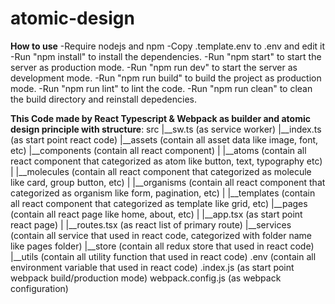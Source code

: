 # atomic-design

**How to use**
  -Require nodejs and npm
  -Copy .template.env to .env and edit it
  -Run "npm install" to install the dependencies.
  -Run "npm start" to start the server as production mode.
  -Run "npm run dev" to start the server as development mode.
  -Run "npm run build" to build the project as production mode.
  -Run "npm run lint" to lint the code.
  -Run "npm run clean" to clean the build directory and reinstall depedencies.


**This Code made by React Typescript & Webpack as builder and atomic design principle with structure**:
  src
    |__sw.ts (as service worker)
    |__index.ts (as start point react code)
    |__assets (contain all asset data like image, font, etc)
    |__components (contain all react component)
    |    |__atoms (contain all react component that categorized as atom like button, text, typography etc)
    |    |__molecules (contain all react component that categorized as molecule like card, group button, etc)
    |    |__organisms (contain all react component that categorized as organism like form, pagination, etc)
    |    |__templates (contain all react component that categorized as template like grid, etc)
    |__pages (contain all react page like home, about, etc)
    |   |__app.tsx (as start point react page)
    |   |__routes.tsx (as react list of primary route)
    |__services (contain all service that used in react code, categorized with folder name like pages folder)
    |__store (contain all redux store that used in react code)
    |__utils (contain all utility function that used in react code)
  .env (contain all environment variable that used in react code)
  .index.js (as start point webpack build/production mode)
  webpack.config.js (as webpack configuration)